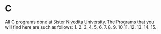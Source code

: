 # C
All C programs done at Sister Nivedita University.
The Programs that you will find here are such as follows:
1.
2.
3.
4.
5.
6.
7.
8.
9.
10
11.
12.
13.
14.
15.
